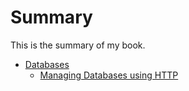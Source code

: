 # Summary

This is the summary of my book.

* [Databases](Databases/README.md)
    * [Managing Databases using HTTP](Databases/HTTP.md)
